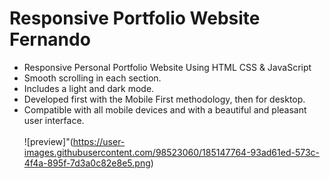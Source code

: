 # Responsive Portfolio Website Fernando

- Responsive Personal Portfolio Website Using HTML CSS & JavaScript
- Smooth scrolling in each section.
- Includes a light and dark mode.
- Developed first with the Mobile First methodology, then for desktop.
- Compatible with all mobile devices and with a beautiful and pleasant user interface.
<br><br>
![preview]"(https://user-images.githubusercontent.com/98523060/185147764-93ad61ed-573c-4f4a-895f-7d3a0c82e8e5.png)

